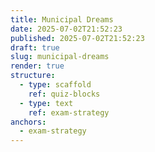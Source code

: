 ```yaml
---
title: Municipal Dreams
date: 2025-07-02T21:52:23
published: 2025-07-02T21:52:23
draft: true
slug: municipal-dreams
render: true
structure:
  - type: scaffold
    ref: quiz-blocks
  - type: text
    ref: exam-strategy
anchors:
  - exam-strategy
---
```


<!-- quiz-blocks -->

<!-- exam-strategy -->

